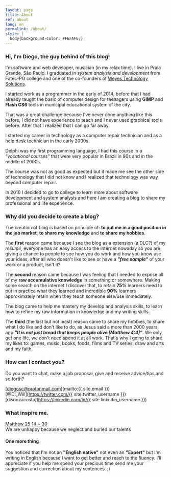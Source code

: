 ```yaml
---
layout: page
title: About
ref: about
lang: en
permalink: /about/
style: |
  body{background-color: #FEFAF6;}
---
```

### Hi, I'm **Diego**, the guy behind of this blog!  

I'm software and web developer, musician (in my relax time). I live in Praia Grande, São Paulo.
I graduated in *system analysis and development* from Fatec-PG college and one of the co-founders of [Weyes Technology Solutions](http://weyes.com.br/).  

I started work as a programmer in the early  of 2014, before that I had already taught the basic of computer design for teenagers using **GIMP** and **Flash CS6** tools in municipal educational system of the city.  

That was a great challenge because I've never done anything like this before, I did not have experience to teach and I never used graphical tools before. After that I realized that I can go far away.  

I started my career in technology as a computer repair technician and as a help desk technician in the early 2000s  

Delphi was my first programming language, I had this course in a *"vocational courses"* that were very popular in Brazil in 90s and in the middle of 2000s.  

The course was not as good as expected but it made me see the other side of technology that I did not know and I realized that technology was way beyond computer repair.

In 2010 I decided to go to college to learn more about software development and system analysis and here I am creating a blog to share my professional and life experience.

### Why did you decide to create a blog?

The creation of blog is based on principle of: **to put me in a good position in the job market**, **to share my knowledge** and **to share my hobbies**.  

The **first** reason came because I see the blog as a extension (a DLC?) of my *résumé*, everyone has an easy access to the internet nowaday so you are giving a chance to people to see how you do work and how you know use your ideas, after all who doesn't like to see or have a ***"free sample"*** of your work or a product, isn't it?  

The **second** reason came because I was feeling that I needed to expose all of my **raw accumulative knowledge** in something or somewhere. Making some search on the internet I discover that, to retain **75%** learners need to put in practice what they learned and incredible **90%** learners approximately retain when they teach someone else/use immediately.  

The blog came to help me mastery my develop and analysis skills, to learn how to refine my raw information in knowledge and my writing skills.

The **third** (the last but not least) reason came to share my hobbies, to share what I do like and don't like to do, as Jesus said a more than 2000 years ago ***"It is not just bread that keeps people alive [Matthew 4:4]"***. We only get one life, we don't need spend it at all work. That's why I going to share my likes to: games, music, books, foods, films and TV series, draw and arts and my faith.  

### How can I contact you?
Do you want to chat, make a job proposal, give and receive advice/tips and so forth?  

[diegosc@protonmail.com](mailto:{{ site.email }})  
[@Di_Will](https://twitter.com/{{ site.twitter_username }})  
[disouzacosta](https://linkedin.com/in/{{ site.linkedin_username }})  

### What inspire me.
[Matthew 25:14 ~ 30](https://www.biblegateway.com/passage/?search=Matthew+25:14-30)  
We are unhappy because we neglect and buried our talents

#### One more thing
You noticed that I'm not an **"English native"** not even an **"Expert"** but I'm writing in English because I want to get better and reach to the fluency. I'll appreciate if you help me spend your precious time send me your suggestion and correction about my sentences. ;)

